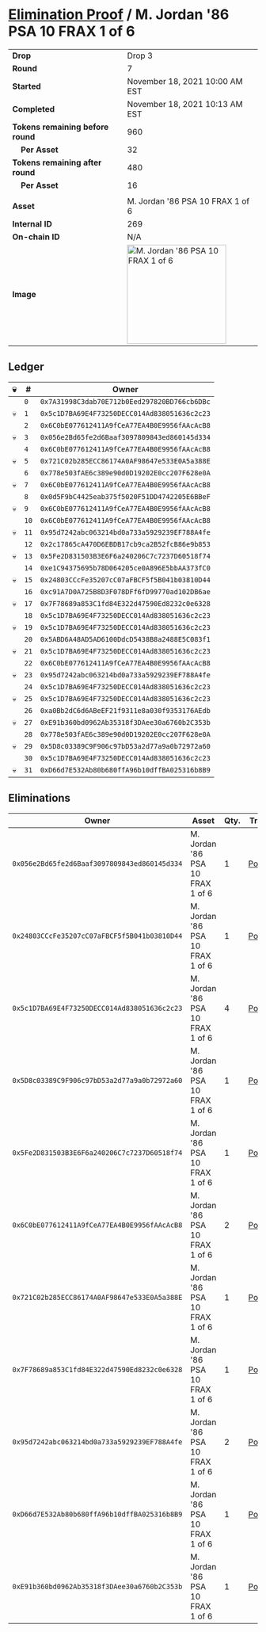 # [Elimination Proof](./readme.md) / M. Jordan &#039;86 PSA 10 FRAX 1 of 6

|||
|---|---|
| **Drop** | Drop 3 |
| **Round** | 7 |
| **Started** | November 18, 2021 10:00 AM EST |
| **Completed** | November 18, 2021 10:13 AM EST |
| **Tokens remaining before round** | 960 |
| **&nbsp;&nbsp;&nbsp;&nbsp;Per Asset** | 32 |
| **Tokens remaining after round** | 480 |
| **&nbsp;&nbsp;&nbsp;&nbsp;Per Asset** | 16 |
| | |
| **Asset** | M. Jordan &#039;86 PSA 10 FRAX 1 of 6 |
| **Internal ID** | 269 |
| **On-chain ID** | N/A |
| **Image** | <img src="https://tcdn.blokpax.com/94d9199b-dc26-4163-ba8b-543033744cde/b0489267328e9210e7c90cea8f25eebd7bf1435092cb9ed516717769464027a3.jpg" height="200" alt="M. Jordan &#039;86 PSA 10 FRAX 1 of 6" /> |

## Ledger

| 💀 | # | Owner |
| --- | --- | --- |
|  | `0` | `0x7A31998C3dab70E712b0Eed297820BD766cb6DBc` |
| 💀 | `1` | `0x5c1D7BA69E4F73250DECC014Ad838051636c2c23` |
|  | `2` | `0x6C0bE077612411A9fCeA77EA4B0E9956fAAcAcB8` |
| 💀 | `3` | `0x056e2Bd65fe2d6Baaf3097809843ed860145d334` |
|  | `4` | `0x6C0bE077612411A9fCeA77EA4B0E9956fAAcAcB8` |
| 💀 | `5` | `0x721C02b285ECC86174A0AF98647e533E0A5a388E` |
|  | `6` | `0x778e503fAE6c389e90d0D19202E0cc207F628e0A` |
| 💀 | `7` | `0x6C0bE077612411A9fCeA77EA4B0E9956fAAcAcB8` |
|  | `8` | `0x0d5F9bC4425eab375f5020F51DD4742205E6BBeF` |
| 💀 | `9` | `0x6C0bE077612411A9fCeA77EA4B0E9956fAAcAcB8` |
|  | `10` | `0x6C0bE077612411A9fCeA77EA4B0E9956fAAcAcB8` |
| 💀 | `11` | `0x95d7242abc063214bd0a733a5929239EF788A4fe` |
|  | `12` | `0x2c17865cA470D6EBDB17cb9ca2B52fcB86e9b853` |
| 💀 | `13` | `0x5Fe2D831503B3E6F6a240206C7c7237D60518f74` |
|  | `14` | `0xe1C94375695b78D064205ce0A896E5bbAA373fC0` |
| 💀 | `15` | `0x24803CCcFe35207cC07aFBCF5f5B041b03810D44` |
|  | `16` | `0xc91A7D0A725B8D3F078DFf6fD99770ad102DB6ae` |
| 💀 | `17` | `0x7F78689a853C1fd84E322d47590Ed8232c0e6328` |
|  | `18` | `0x5c1D7BA69E4F73250DECC014Ad838051636c2c23` |
| 💀 | `19` | `0x5c1D7BA69E4F73250DECC014Ad838051636c2c23` |
|  | `20` | `0x5ABD6A48AD5AD6100DdcD5438B8a2488E5C083f1` |
| 💀 | `21` | `0x5c1D7BA69E4F73250DECC014Ad838051636c2c23` |
|  | `22` | `0x6C0bE077612411A9fCeA77EA4B0E9956fAAcAcB8` |
| 💀 | `23` | `0x95d7242abc063214bd0a733a5929239EF788A4fe` |
|  | `24` | `0x5c1D7BA69E4F73250DECC014Ad838051636c2c23` |
| 💀 | `25` | `0x5c1D7BA69E4F73250DECC014Ad838051636c2c23` |
|  | `26` | `0xa0Bb2dC6d6ABeEF21f9311e8a030f9353176AEdb` |
| 💀 | `27` | `0xE91b360bd0962Ab35318f3DAee30a6760b2C353b` |
|  | `28` | `0x778e503fAE6c389e90d0D19202E0cc207F628e0A` |
| 💀 | `29` | `0x5D8c03389C9F906c97bD53a2d77a9a0b72972a60` |
|  | `30` | `0x5c1D7BA69E4F73250DECC014Ad838051636c2c23` |
| 💀 | `31` | `0xD66d7E532Ab80b680ffA96b10dffBA025316b8B9` |


## Eliminations

| Owner | Asset | Qty. | Transaction |
| --- | --- | --- | --- |
| `0x056e2Bd65fe2d6Baaf3097809843ed860145d334` | M. Jordan '86 PSA 10 FRAX 1 of 6 | 1 | [Polygonscan](https://polygonscan.com/tx/0xaba68d195c0ee50fba415b4dc29b852c2a703533368c1e2891a415bd571599a2) |
| `0x24803CCcFe35207cC07aFBCF5f5B041b03810D44` | M. Jordan '86 PSA 10 FRAX 1 of 6 | 1 | [Polygonscan](https://polygonscan.com/tx/0x1df4c299261e52a40282697c1d38514cee6ad33f82d6c5198e2a80076918a7c9) |
| `0x5c1D7BA69E4F73250DECC014Ad838051636c2c23` | M. Jordan '86 PSA 10 FRAX 1 of 6 | 4 | [Polygonscan](https://polygonscan.com/tx/0xca7cb87063936647fc8df3446ccd47f04435585915f9a779ab81e81f769dbc72) |
| `0x5D8c03389C9F906c97bD53a2d77a9a0b72972a60` | M. Jordan '86 PSA 10 FRAX 1 of 6 | 1 | [Polygonscan](https://polygonscan.com/tx/0x2a3a3e2d27d2f5515d7e631eed28d37326520cc8c31729b3ee2bd5d2e39be8db) |
| `0x5Fe2D831503B3E6F6a240206C7c7237D60518f74` | M. Jordan '86 PSA 10 FRAX 1 of 6 | 1 | [Polygonscan](https://polygonscan.com/tx/0x27abd39ee7e9f56f31de3171a9552b45b9b25b5211ff38ca22b37be23ec65a9b) |
| `0x6C0bE077612411A9fCeA77EA4B0E9956fAAcAcB8` | M. Jordan '86 PSA 10 FRAX 1 of 6 | 2 | [Polygonscan](https://polygonscan.com/tx/0x83b0f0a3bbf8ea6462d92e539799d54ba4c98ba4b815f561bceaee819c5da147) |
| `0x721C02b285ECC86174A0AF98647e533E0A5a388E` | M. Jordan '86 PSA 10 FRAX 1 of 6 | 1 | [Polygonscan](https://polygonscan.com/tx/0x5de4604cd5058b0526f438a2cd5a9aec71a9247deda543c08145bb27f1865bab) |
| `0x7F78689a853C1fd84E322d47590Ed8232c0e6328` | M. Jordan '86 PSA 10 FRAX 1 of 6 | 1 | [Polygonscan](https://polygonscan.com/tx/0xfb48bcdfca4992b2ca23798c7edb73a4275534bc96282b7ae769e100a711730d) |
| `0x95d7242abc063214bd0a733a5929239EF788A4fe` | M. Jordan '86 PSA 10 FRAX 1 of 6 | 2 | [Polygonscan](https://polygonscan.com/tx/0xcf1ba08f6d9de72febec9c7a75fda9baaed99ed5c1de1a4309183dbeb949bc7f) |
| `0xD66d7E532Ab80b680ffA96b10dffBA025316b8B9` | M. Jordan '86 PSA 10 FRAX 1 of 6 | 1 | [Polygonscan](https://polygonscan.com/tx/0x03ad5050718dba7b998e22b2ed0b7029d753b5353627126d7c6d0723fc4dabf8) |
| `0xE91b360bd0962Ab35318f3DAee30a6760b2C353b` | M. Jordan '86 PSA 10 FRAX 1 of 6 | 1 | [Polygonscan](https://polygonscan.com/tx/0xdca68335171a8ff5d9b1741eae2e499cad70db7575ac3abcfff61769cf91c2d2) |
